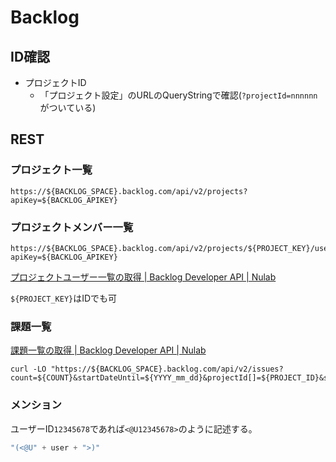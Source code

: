 # Backlog

## ID確認

- プロジェクトID
    - 「プロジェクト設定」のURLのQueryStringで確認(`?projectId=nnnnnn`がついている)

## REST

### プロジェクト一覧

```console
https://${BACKLOG_SPACE}.backlog.com/api/v2/projects?apiKey=${BACKLOG_APIKEY}
```

### プロジェクトメンバー一覧

```console
https://${BACKLOG_SPACE}.backlog.com/api/v2/projects/${PROJECT_KEY}/users?apiKey=${BACKLOG_APIKEY} 
```

[プロジェクトユーザー一覧の取得 | Backlog Developer API | Nulab](https://developer.nulab.com/ja/docs/backlog/api/2/get-project-user-list/)

`${PROJECT_KEY}`はIDでも可

### 課題一覧

[課題一覧の取得 | Backlog Developer API | Nulab](https://developer.nulab.com/ja/docs/backlog/api/2/get-issue-list/)

```console
curl -LO "https://${BACKLOG_SPACE}.backlog.com/api/v2/issues?count=${COUNT}&startDateUntil=${YYYY_mm_dd}&projectId[]=${PROJECT_ID}&statusId[]=1&statusId[]=2&apiKey=${BACKLOG_APIKEY}"
```

### メンション

ユーザーID`12345678`であれば`<@U12345678>`のように記述する。

```js
"(<@U" + user + ">)"
```
